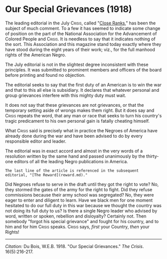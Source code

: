 <!--
title:   Our Special Grievances
author:  Du Bois, W.E.B.
journal: The Crisis
year:    1918
volume:  16
issue:   5
pages:   216-217
-->
# Our Special Grievances (1918)

The leading editorial in the July <span style="font-variant:small-caps;">Crisis</span>, called "[Close Ranks](../03/close_ranks.md)," has been the subject of much comment. To a few it has seemed to indicate some change of position on the part of the National Association for the Advancement of Colored People and <span style="font-variant:small-caps;">Crisis</span>. It is needless to say that it indicates nothing of the sort. This Association and this magazine stand today exactly where they have stood during the eight years of their work; viz., for the full manhood rights of the American Negro.

The July editorial is not in the slightest degree inconsistent with these principles. It was submitted to prominent members and officers of the board before printing and found no objection.

The editorial seeks to say that the first duty of an American is to win the war and that to this all else is subsidiary. It declares that whatever personal and group grievances interfere with this mighty duty must wait.

It does not say that these grievances are not grievances, or that the temporary setting aside of wrongs makes them right. But it does say and <span style="font-variant:small-caps;">Crisis</span> repeats the word, that any man or race that seeks to turn his country's tragic predicament to his own personal gain is fatally cheating himself.

What <span style="font-variant:small-caps;">Crisis</span> said is precisely what in practice the Negroes of America have already done during the war and have been advised to do by every responsible editor and leader.

The editorial was in exact accord and almost in the very words of a resolution written by the same hand and passed unanimously by the thirty-one editors of all the leading Negro publications in America.

```{margin}
The last line of the article is referenced in the subsequent editorial, "[The Reward](reward.md)."
```

Did Negroes refuse to serve in the draft until they got the right to vote? No, they stormed the gates of the army for the right to fight. Did they refuse commissions because their army school was segregated? No, they were eager to enter and diligent to learn. Have we black men for one moment hesitated to do our full duty in this war because we thought the country was not doing its full duty to us? Is there a single Negro leader who advised by word, written or spoken, rebellion and disloyalty? Certainly not. Then somebody "forgot his special grievance" and fought for his country, and to him and for him <span style="font-variant:small-caps;">Crisis</span> speaks. <span style="font-variant:small-caps;">Crisis</span> says, *first* your Country, *then* your Rights!

______________
*Citation:* Du Bois, W.E.B. 1918. "Our Special Grievances." *The Crisis*. 16(5):216-217.
